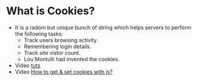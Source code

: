 # What is Cookies?
- It is a radom but unique bunch of string which helps servers to perform the following tasks:
    - Track users browsing activity.
    - Remembering login details.
    - Track site vistor count.
    - Lou Montulli had invented the cookies.
- Video [tuts](https://www.youtube.com/watch?v=rdVPflECed8)
- Video [How to get & set cookies with js?](https://www.youtube.com/watch?v=8tL5P-RtAH0)